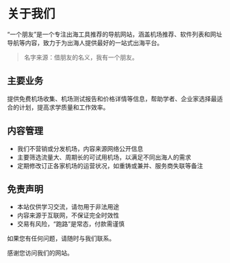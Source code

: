# 关于我们

“一个朋友”是一个专注出海工具推荐的导航网站，涵盖机场推荐、软件列表和网址导航等内容，致力于为出海人提供最好的一站式出海平台。

> 名字来源：借朋友的名义，我有一个朋友。

## 主要业务

提供免费机场收集、机场测试报告和价格详情等信息，帮助学者、企业家选择最适合的计划，提高求学质量和工作效率。

## 内容管理

- 我们不营销或分发机场，内容来源网络公开信息
- 主要筛选流量大、周期长的可试用机场，以满足不同出海人的需求
- 定期修改订正各家机场的运营状况，如重铸或兼并、服务商失联等备注

## 免责声明

- 本站仅供学习交流，请勿用于非法用途
- 内容来源于互联网，不保证完全时效性
- 交易有风险，“跑路”是常态，付款需谨慎

如果您有任何问题，请随时与我们联系。

感谢您访问我们的网站。